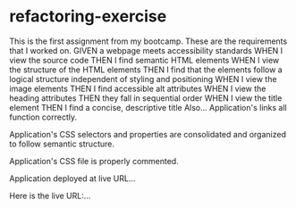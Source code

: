 # refactoring-exercise
This is the first assignment from my bootcamp. 
These are the requirements that I worked on. GIVEN a webpage meets accessibility standards
WHEN I view the source code
THEN I find semantic HTML elements
WHEN I view the structure of the HTML elements
THEN I find that the elements follow a logical structure independent of styling and positioning
WHEN I view the image elements
THEN I find accessible alt attributes
WHEN I view the heading attributes
THEN they fall in sequential order
WHEN I view the title element
THEN I find a concise, descriptive title
Also...
Application's links all function correctly.

Application's CSS selectors and properties are consolidated and organized to follow semantic structure.

Application's CSS file is properly commented. 

Application deployed at live URL... 

Here is the live URL:...

